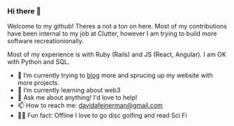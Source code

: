 ### Hi there 👋

Welcome to my github! Theres a not a ton on here. Most of my contributions have been internal to my job at Clutter, however I am trying to build more software recreationionally.

Most of my experience is with Ruby (Rails) and JS (React, Angular). I am OK with Python and SQL.

- 🔭 I’m currently trying to [blog](https://df.dev/blog) more and sprucing up my website with more projects. 
- 🌱 I’m currently learning about web3
- 💬 Ask me about anything! I'd love to help!
- 📫 How to reach me: davidafeinerman@gmail.com
- 🕺🏻 Fun fact: Offline I love to go disc golfing and read Sci Fi
